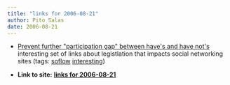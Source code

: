 ```yaml
---
title: "links for 2006-08-21"
author: Pito Salas
date: 2006-08-21
---
```


  * [Prevent further "participation gap" between have's and have not's](<http://feeds.feedburner.com/~r/EmergenceMarketing/~3/14570962/prevent_further_participa.php>) interesting set of links about legistlation that impacts social networking sites (tags: [soflow](<http://del.icio.us/pitosalas/soflow>) [interesting](<http://del.icio.us/pitosalas/interesting>))
>>


* **Link to site:** **[links for 2006-08-21](None)**
